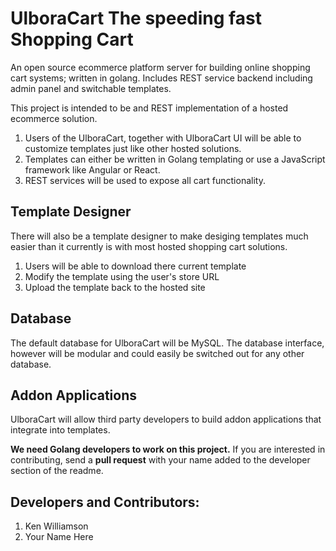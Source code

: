# UlboraCart The speeding fast Shopping Cart
An open source ecommerce platform server for building online shopping cart systems; written in golang. Includes REST service backend including admin panel and switchable templates.

This project is intended to be and REST implementation of a hosted ecommerce solution. 

1. Users of the UlboraCart, together with UlboraCart UI will be able to customize templates just like other hosted solutions.
2. Templates can either be written in Golang templating or use a JavaScript framework like Angular or React.
3. REST services will be used to expose all cart functionality.

## Template Designer
There will also be a template designer to make desiging templates much easier than it currently is with most hosted shopping cart solutions.

1. Users will be able to download there current template
2. Modify the template using the user's store URL
3. Upload the template back to the hosted site

## Database
The default database for UlboraCart will be MySQL. The database interface, however will be modular and could easily be switched out for any other database.

## Addon Applications
UlboraCart will allow third party developers to build addon applications that integrate into templates.

**We need Golang developers to work on this project.** If you are interested in contributing, send a **pull request** with your name added to the developer section of the readme.

## Developers and Contributors:

1. Ken Williamson
2. Your Name Here


